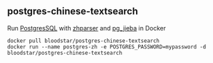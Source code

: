 ## postgres-chinese-textsearch

Run [PostgresSQL](https://github.com/docker-library/docs/blob/master/postgres/README.md) with [zhparser](https://github.com/amutu/zhparser) and [pg_jieba](https://github.com/jaiminpan/pg_jieba) in Docker

```
docker pull bloodstar/postgres-chinese-textsearch
docker run --name postgres-zh -e POSTGRES_PASSWORD=mypassword -d bloodstar/postgres-chinese-textsearch
```
